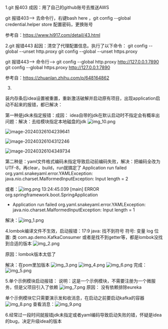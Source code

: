 1.git 报403
成因：用了自己的github账号去推送AWS

git 报错403-->
去命令行，右键bash here ，git config --global credential.helper store
配置密码，更换账号

参考自：https://www.hi917.com/detail/43.html

2.git 报错443
起因：清空了代理配置信息。执行了以下命令：
git config --global --unset http.proxy
git config --global --unset https.proxy

git 报错443-->
命令行-->
git config --global http.proxy http://127.0.0.1:7890
git config --global https.proxy http://127.0.0.1:7890


参考自：https://zhuanlan.zhihu.com/p/648164862

3.
装内存条后idea设置被重置，重新激活破解并启动原有项目，出现application启动不起来的报错，都已解决：

第一种是jdk未指定报错：成因：
idea自带的jdk在默认启动时不指定会有概率出问题：解决：去给模块指定本地磁盘的jdk
![img_10.png](img_10.png)

![image-20240326104239641](C:\Users\123\AppData\Roaming\Typora\typora-user-images\image-20240326104239641.png)

![image-20240326104312246](C:\Users\123\AppData\Roaming\Typora\typora-user-images\image-20240326104312246.png)

![image-20240326104349734](C:\Users\123\AppData\Roaming\Typora\typora-user-images\image-20240326104349734.png)



第二种是：yaml文件格式编码未指定导致启动前编码失败，解决：把编码全改为UTF-8，再clear，build，run就搞定了
Application run failed
     org.yaml.snakeyaml.error.YAMLException: java.nio.charset.MalformedInputException: Input length = 2

或者：![img.png](img.png)
13:24:45.039 [main] ERROR org.springframework.boot.SpringApplication 
- Application run failed
org.yaml.snakeyaml.error.YAMLException: java.nio.charset.MalformedInputException: Input length = 1

解决：![img_1.png](img_1.png)


4.lombok编译文件不生效，启动报错：17:9
java: 找不到符号
符号:   变量 log
位置: 类 com.ap.demo.KafkaConsumer
或者是找不到getter等，都是lombok没找到合适的版本
![img_2.png](img_2.png)

原因：lombok版本太低了

解决：在pom里加版本
![img_3.png](img_3.png)
![img_4.png](img_4.png)
![img_6.png](img_6.png)
完成：![img_5.png](img_5.png)


5.单个示例模块启动报错：
说明：这是一个示例模块，不需要注册为一个微服务，但是父项目引入了依赖
![img_7.png](img_7.png)
原因： 没有依赖排除eureka

单个示例模块它只需要演示发和收消息，在启动之前要启动kafka的容器
![img_8.png](img_8.png)
查看消息：![img_9.png](img_9.png)

6.经常过一段时间就报错jdk未指定或者yaml编码导致启动失败的错，怀疑是idea的bug，决定升级idea的版本

